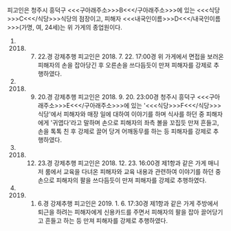 피고인은 청주시 흥덕구 <<<구아래주소>>>B<<</구아래주소>>>에 있는 <<<식당>>>C<<</식당>>>식당의 점장이고, 피해자 <<<내국인이름>>>D<<</내국인이름>>>(가명, 여, 24세)는 위 가게의 종업원이다.
1. 2018. 7. 22.경 강제추행
피고인은 2018. 7. 22. 17:00경 위 가게에서 면접을 보러온 피해자의 손을 잡아당긴 후 오른손을 쓰다듬듯이 만져 피해자를 강제로 추행하였다.
2. 2018. 9. 20.경 강제추행
피고인은 2018. 9. 20. 23:00경 청주시 흥덕구 <<<구아래주소>>>E<<</구아래주소>>>에 있는 '<<<식당>>>F<<</식당>>>식당'에서 피해자와 매장 일에 대하여 이야기를 하며 식사를 하던 중 피해자에게 '귀엽다'라고 말하며 손으로 피해자의 좌측 볼을 꼬집듯 만져 흔들고, 손을 톡톡 친 후 강제로 끌어 당겨 어깨동무를 하는 등 피해자를 강제로 추행하였다.
3. 2018. 12. 23.경 강제추행
피고인은 2018. 12. 23. 16:00경 제1항과 같은 가게 매니저 룸에서 교육을 다녀온 피해자와 교육 내용과 관련하여 이야기를 하던 중 손으로 피해자의 팔을 쓰다듬듯이 만져 피해자를 강제로 추행하였다.
4. 2019. 1. 6.경 강제추행
피고인은 2019. 1. 6. 17:30경 제1항과 같은 가게 주방에서 퇴근을 하려는 피해자에게 신용카드를 주면서 피해자의 팔을 잡아 끌어당기고 흔들고 하는 등 만져 피해자를 강제로 추행하였다.